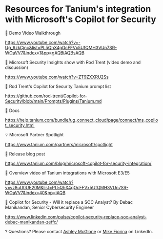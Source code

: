 # Resources for Tanium's integration with Microsoft's Copilot for Security

🍿 Demo Video Walkthrough

https://www.youtube.com/watch?v=-Ug_9zkCjnc&list=PL5QhX4gOcFFVx5UfQMH3VUn7SR-WOaVV7&index=1&pp=gAQBiAQBsAQB

🍿 Microsoft Security Insights show with Rod Trent (video demo and discussion)

https://www.youtube.com/watch?v=ZT9ZXXRU2Ss 

📝 Rod Trent's Copilot for Security Tanium prompt list

https://github.com/rod-trent/Copilot-for-Security/blob/main/Prompts/Plugins/Tanium.md

📝 Docs

https://help.tanium.com/bundle/ug_connect_cloud/page/connect/ms_copilot_security.html

💡 Microsoft Partner Spotlight

https://www.tanium.com/partners/microsoft/spotlight

📣 Release blog post

https://www.tanium.com/blog/microsoft-copilot-for-security-integration/

🍿 Overview video of Tanium integrations with Microsoft E3/E5

https://www.youtube.com/watch?v=vz8uU0UE20M&list=PL5QhX4gOcFFVx5UfQMH3VUn7SR-WOaVV7&index=40&pp=iAQB

🤔 Copilot for Security - Will it replace a SOC Analyst? By Debac Manikandan, Senior Cybersecurity Engineer

https://www.linkedin.com/pulse/copilot-security-replace-soc-analyst-debac-manikandan-zeffc/


? Questions? Please contact [Ashley McGlone](https://www.linkedin.com/in/ashleymcglone/) or [Mike Fiorina](https://www.linkedin.com/in/mikefiorina/) on LinkedIn.
